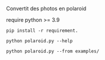 Convertit des photos en polaroid

require python >= 3.9

```
pip install -r requirement.

python polaroid.py --help

python polaroid.py --from examples/
```
